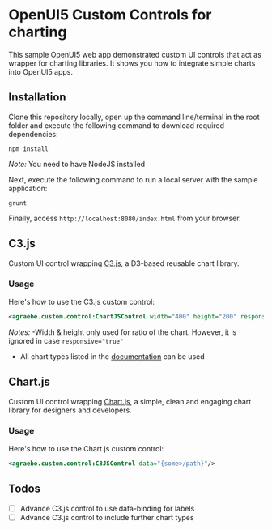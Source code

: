 # OpenUI5 Custom Controls for charting
This sample OpenUI5 web app demonstrated custom UI controls that act as wrapper for charting libraries.
It shows you how to integrate simple charts into OpenUI5 apps.

## Installation
Clone this repository locally, open up the command line/terminal in the root folder and execute the following command to download required dependencies:
```
npm install
```
*Note:* You need to have NodeJS installed

Next, execute the following command to run a local server with the sample application:
```
grunt
```

Finally, access ```http://localhost:8080/index.html``` from your browser.

## C3.js
Custom UI control wrapping [C3.js](http://c3js.org/), a D3-based reusable chart library.

### Usage
Here's how to use the C3.js custom control:

```xml
<agraebe.custom.control:ChartJSControl width="400" height="200" responsive="true" chartType="Line" data="{some>/path}"/>
```

*Notes:*
-Width & height only used for ratio of the chart. However, it is ignored in case ```responsive="true"```
- All chart types listed in the [documentation](http://www.chartjs.org/docs/) can be used

## Chart.js
Custom UI control wrapping [Chart.js](http://www.chartjs.org/), a simple, clean and engaging chart library for designers and developers.

### Usage
Here's how to use the Chart.js custom control:

```xml
<agraebe.custom.control:C3JSControl data="{some>/path}"/>
```

## Todos
- [ ] Advance C3.js control to use data-binding for labels
- [ ] Advance C3.js control to include further chart types
